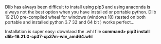 Dlib has always been difficult to install using pip3 and using anaconda is always not the best option when you have installed or portable python.
Dlib 19.21.0  pre-compiled wheel for windows (windows 10)
(tested on both portable and installed python 3.7 32 and 64 bit ) works perfect...


Installation is super easy:
downlaod the .whl file
**command>  pip3 install dlib-19.21.0-cp37-cp37m-win_amd64.whl**


